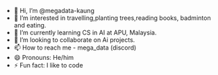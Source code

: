 - 👋 Hi, I’m @megadata-kaung
- 👀 I’m interested in travelling,planting trees,reading books, badminton and eating.
- 🌱 I’m currently learning CS in AI at APU, Malaysia. 
- 💞️ I’m looking to collaborate on Ai projects. 
- 📫 How to reach me - mega_data (discord)
- 😄 Pronouns: He/him
- ⚡ Fun fact: I like to code

<!---
megadata-kaung/megadata-kaung is a ✨ special ✨ repository because its `README.md` (this file) appears on your GitHub profile.
You can click the Preview link to take a look at your changes.
--->
